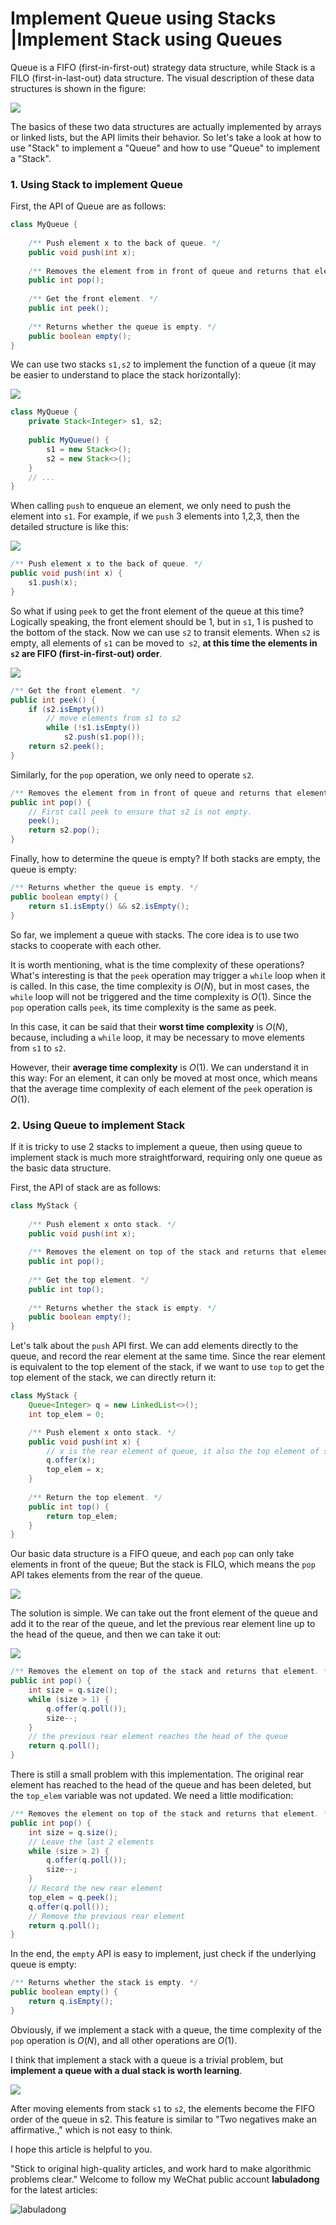 # Implement Queue using Stacks |Implement Stack using Queues

Queue is a FIFO (first-in-first-out) strategy data structure, while Stack is a FILO (first-in-last-out) data structure. The visual description of these data structures is shown in the figure:

![](../pictures/stackqueue/1.jpg)

The basics of these two data structures are actually implemented by arrays or linked lists, but the API limits their behavior. So let's take a look at how to use "Stack" to implement a "Queue" and how to use "Queue" to implement a "Stack".

### 1. Using Stack to implement Queue

First, the API of Queue are as follows:

```java
class MyQueue {
    
    /** Push element x to the back of queue. */
    public void push(int x);
    
    /** Removes the element from in front of queue and returns that element. */
    public int pop();
    
    /** Get the front element. */
    public int peek();
    
    /** Returns whether the queue is empty. */
    public boolean empty();
}
```

We can use two stacks `s1,s2` to implement the function of a queue (it may be easier to understand to place the stack horizontally):

![](../pictures/stackqueue/2.jpg)

```java
class MyQueue {
    private Stack<Integer> s1, s2;
    
    public MyQueue() {
        s1 = new Stack<>();
        s2 = new Stack<>();
    }
    // ...
}
```

When calling `push` to enqueue an element, we only need to push the element into `s1`. For example, if we `push` 3 elements into 1,2,3, then the detailed structure is like this:

![](../pictures/stackqueue/3.jpg)

```java
/** Push element x to the back of queue. */
public void push(int x) {
    s1.push(x);
}
```

So what if using `peek` to get the front element of the queue at this time? Logically speaking, the front element should be 1, but in `s1`, 1 is pushed to the bottom of the stack. Now we can use `s2` to transit elements. When `s2` is empty, all elements of `s1` can be moved to` s2`, **at this time the elements in `s2` are FIFO (first-in-first-out) order**.

![](../pictures/stackqueue/4.jpg)

```java
/** Get the front element. */
public int peek() {
    if (s2.isEmpty())
        // move elements from s1 to s2
        while (!s1.isEmpty())
            s2.push(s1.pop());
    return s2.peek();
}
```

Similarly, for the `pop` operation, we only need to operate `s2`.

```java
/** Removes the element from in front of queue and returns that element. */
public int pop() {
    // First call peek to ensure that s2 is not empty.
    peek();
    return s2.pop();
}
```

Finally, how to determine the queue is empty? If both stacks are empty, the queue is empty:

```java
/** Returns whether the queue is empty. */
public boolean empty() {
    return s1.isEmpty() && s2.isEmpty();
}
```

So far, we implement a queue with stacks. The core idea is to use two stacks to cooperate with each other.

It is worth mentioning, what is the time complexity of these operations? What's interesting is that the `peek` operation may trigger a `while` loop when it is called. In this case, the time complexity is $O(N)$, but in most cases, the `while` loop will not be triggered and the time complexity is $O(1)$. Since the `pop` operation calls `peek`, its time complexity is the same as peek.

In this case, it can be said that their **worst time complexity** is $O(N)$, because, including a `while` loop, it may be necessary to move elements from `s1` to `s2`.

However, their **average time complexity** is $O(1)$. We can understand it in this way: For an element, it can only be moved at most once, which means that the average time complexity of each element of the `peek` operation is $O(1)$.

### 2. Using Queue to implement Stack

If it is tricky to use 2 stacks to implement a queue, then using queue to implement stack is much more straightforward, requiring only one queue as the basic data structure. 

First, the API of stack are as follows:

```java
class MyStack {
    
    /** Push element x onto stack. */
    public void push(int x);
    
    /** Removes the element on top of the stack and returns that element. */
    public int pop();
    
    /** Get the top element. */
    public int top();
    
    /** Returns whether the stack is empty. */
    public boolean empty();
}
```

Let's talk about the `push` API first. We can add elements directly to the queue, and record the rear element at the same time. Since the rear element is equivalent to the top element of the stack, if we want to use `top` to get the top element of the stack, we can directly return it:

```java
class MyStack {
    Queue<Integer> q = new LinkedList<>();
    int top_elem = 0;

    /** Push element x onto stack. */
    public void push(int x) {
        // x is the rear element of queue, it also the top element of stack.
        q.offer(x);
        top_elem = x;
    }
    
    /** Return the top element. */
    public int top() {
        return top_elem;
    }
}
```

Our basic data structure is a FIFO queue, and each `pop` can only take elements in front of the queue; But the stack is FILO, which means the `pop` API takes elements from the rear of the queue.

![](../pictures/stackqueue/5.jpg)

The solution is simple. We can take out the front element of the queue and add it to the rear of the queue, and let the previous rear element line up to the head of the queue, and then we can take it out:

![](../pictures/stackqueue/6.jpg)

```java
/** Removes the element on top of the stack and returns that element. */
public int pop() {
    int size = q.size();
    while (size > 1) {
        q.offer(q.poll());
        size--;
    }
    // the previous rear element reaches the head of the queue
    return q.poll();
}
```

There is still a small problem with this implementation. The original rear element has reached to the head of the queue and has been deleted, but the `top_elem` variable was not updated. We need a little modification:

```java
/** Removes the element on top of the stack and returns that element. */
public int pop() {
    int size = q.size();
    // Leave the last 2 elements
    while (size > 2) {
        q.offer(q.poll());
        size--;
    }
    // Record the new rear element
    top_elem = q.peek();
    q.offer(q.poll());
    // Remove the previous rear element
    return q.poll();
}
```

In the end, the `empty` API is easy to implement, just check if the underlying queue is empty:

```java
/** Returns whether the stack is empty. */
public boolean empty() {
    return q.isEmpty();
}
```

Obviously, if we implement a stack with a queue, the time complexity of the `pop` operation is $O(N)$, and all other operations are $O(1)$.

I think that implement a stack with a queue is a trivial problem, but **implement a queue with a dual stack is worth learning**.

![](../pictures/stackqueue/4.jpg)

After moving elements from stack `s1` to `s2`, the elements become the FIFO order of the queue in s2. This feature is similar to "Two negatives make an affirmative.," which is not easy to think.

I hope this article is helpful to you.

"Stick to original high-quality articles, and work hard to make algorithmic problems clear." Welcome to follow my WeChat public account **labuladong** for the latest articles:

![labuladong](../pictures/labuladong.jpg)
